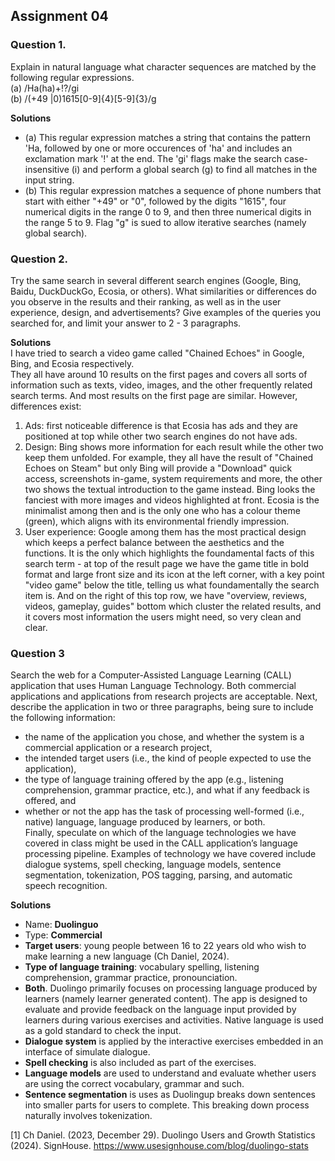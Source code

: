 ## Assignment 04


### Question 1. 
Explain in natural language what character sequences are matched by the following regular expressions.<br>
(a) /Ha(ha)+!?/gi <br>
(b) /(\+49 |0)1615[0-9]{4}[5-9]{3}/g <br>

**Solutions** <br>
- (a) This regular expression matches a string that contains the pattern 'Ha, followed by one or more occurences of 'ha' and includes an exclamation mark '!' at the end. The 'gi' flags make the search case-insensitive (i) and perform a global search (g) to find all matches in the input string. <br>
- (b) This regular expression matches a sequence of phone numbers that start with either "+49" or "0", followed by the digits "1615", four numerical digits in the range 0 to 9, and then three numerical digits in the range 5 to 9. Flag "g" is sued to allow iterative searches (namely global search). <br>


### Question 2.
Try the same search in several different search engines (Google, Bing, Baidu, DuckDuckGo, Ecosia, or others). What similarities or differences do you observe in the results and their ranking, as well as in the user experience, design, and advertisements? Give examples of the queries you searched for, and limit your answer to 2 - 3 paragraphs. <br>

**Solutions** <br>
I have tried to search a video game called "Chained Echoes" in Google, Bing, and Ecosia respectively. <br>
They all have around 10 results on the first pages and covers all sorts of information such as texts, video, images, and the other frequently related search terms. And most results on the first page are similar. However, differences exist:
1. Ads: first noticeable difference is that Ecosia has ads and they are positioned at top while other two search engines do not have ads.
2. Design: Bing shows more information for each result while the other two keep them unfolded. For example, they all have the result of "Chained Echoes on Steam" but only Bing will provide a "Download" quick access, screenshots in-game, system requirements and more, the other two shows the textual introduction to the game instead. Bing looks the fanciest with more images and videos highlighted at front. Ecosia is the minimalist among then and is the only one who has a colour theme (green), which aligns with its environmental friendly impression.
3. User experience: Google among them has the most practical design which keeps a perfect balance between the aesthetics and the functions. It is the only which highlights the foundamental facts of this search term - at top of the result page we have the game title in bold format and large front size and its icon at the left corner, with a key point "video game" below the title, telling us what foundamentally the search item is. And on the right of this top row, we have "overview, reviews, videos, gameplay, guides" bottom which cluster the related results, and it covers most information the users might need, so very clean and clear.


### Question 3
Search the web for a Computer-Assisted Language Learning (CALL) application that uses Human Language Technology. Both commercial applications and applications from research projects are acceptable. Next, describe the application in two or three paragraphs, being sure to include the following information:
- the name of the application you chose, and whether the system is a commercial application or a research project, <br>
- the intended target users (i.e., the kind of people expected to use the application),
- the type of language training offered by the app (e.g., listening comprehension, grammar practice, etc.), and what if any feedback is offered, and <br>
- whether or not the app has the task of processing well-formed (i.e., native) language, language produced by learners, or both. <br>
Finally, speculate on which of the language technologies we have covered in class might be used in the CALL application’s language processing pipeline. Examples of technology we have covered include dialogue systems, spell checking, language models, sentence segmentation, tokenization, POS tagging, parsing, and automatic speech recognition. <br>

**Solutions** <br>
- Name: **Duolinguo** <br>
- Type: **Commercial** <br>
- **Target users**: young people between 16 to 22 years old who wish to make learning a new language (Ch Daniel, 2024). <br>
- **Type of language training**: vocabulary spelling, listening comprehension, grammar practice, pronounciation. <br>
- **Both**. Duolingo primarily focuses on processing language produced by learners (namely learner generated content). The app is designed to evaluate and provide feedback on the language input provided by learners during various exercises and activities. Native language is used as a gold standard to check the input. <br>
- **Dialogue system** is applied by the interactive exercises embedded in an interface of simulate dialogue. <br>
- **Spell checking** is also included as part of the exercises. <br>
- **Language models** are used to understand and evaluate whether users are using the correct vocabulary, grammar and such. <br>
- **Sentence segmentation** is uses as Duolingup breaks down sentences into smaller parts for users to complete. This breaking down process naturally involves tokenization. <br>


[1] Ch Daniel. (2023, December 29). Duolingo Users and Growth Statistics (2024). SignHouse. https://www.usesignhouse.com/blog/duolingo-stats
  



